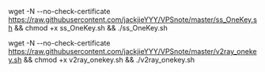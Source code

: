 wget -N --no-check-certificate https://raw.githubusercontent.com/jackjieYYY/VPSnote/master/ss_OneKey.sh && chmod +x ss_OneKey.sh && ./ss_OneKey.sh

wget -N --no-check-certificate https://raw.githubusercontent.com/jackjieYYY/VPSnote/master/v2ray_onekey.sh && chmod +x v2ray_onekey.sh && ./v2ray_onekey.sh
